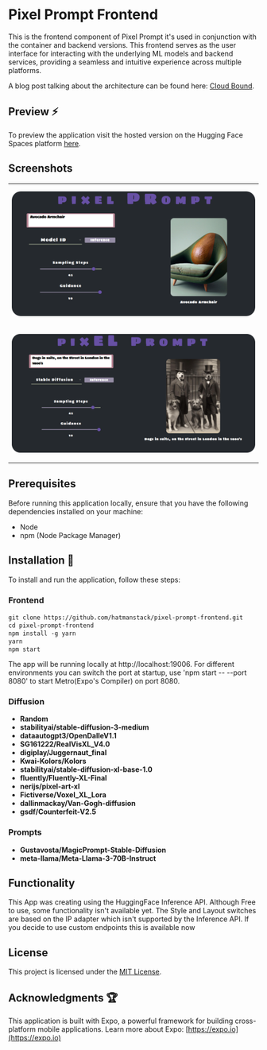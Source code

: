# Pixel Prompt Frontend

This is the frontend component of Pixel Prompt it's used in conjunction with the container and backend versions. This frontend serves as the user interface for interacting with the underlying ML models and backend services, providing a seamless and intuitive experience across multiple platforms.

A blog post talking about the architecture can be found here: [Cloud Bound](https://medium.com/@HatmanStack/cloud-bound-react-native-and-fastapi-ml-684a658f967a).  

## Preview :zap:

To preview the application visit the hosted version on the Hugging Face Spaces platform [here](https://hatman-pixel-prompt.hf.space).

## Screenshots

<table>
  <tr>
    <td><p align="center"><img src="https://github.com/HatmanStack/pixel-prompt-frontend/blob/main/pics/pixel-prompt-frontend.png" alt="Image 1"></p></td>
    </tr>
    <tr>
    <td><p align="center"><img src="https://github.com/HatmanStack/pixel-prompt-frontend/blob/main/pics/pixel-prompt-frontend-2.png" alt="Image 3"></p></td>
  </tr>
</table>

## Prerequisites

Before running this application locally, ensure that you have the following dependencies installed on your machine:

- Node
- npm (Node Package Manager)

## Installation :hammer:

To install and run the application, follow these steps:

### Frontend
   
   ```shell
   git clone https://github.com/hatmanstack/pixel-prompt-frontend.git
   cd pixel-prompt-frontend
   npm install -g yarn
   yarn
   npm start
   ```

The app will be running locally at http://localhost:19006. For different environments you can switch the port at startup, use 'npm start -- --port 8080' to start Metro(Expo's Compiler) on port 8080.

### Diffusion

- **Random**
- **stabilityai/stable-diffusion-3-medium**
- **dataautogpt3/OpenDalleV1.1**
- **SG161222/RealVisXL_V4.0**
- **digiplay/Juggernaut_final**
- **Kwai-Kolors/Kolors**
- **stabilityai/stable-diffusion-xl-base-1.0**
- **fluently/Fluently-XL-Final**
- **nerijs/pixel-art-xl**
- **Fictiverse/Voxel_XL_Lora**
- **dallinmackay/Van-Gogh-diffusion**
- **gsdf/Counterfeit-V2.5**

### Prompts

- **Gustavosta/MagicPrompt-Stable-Diffusion**
- **meta-llama/Meta-Llama-3-70B-Instruct**

## Functionality

This App was creating using the HuggingFace Inference API.  Although Free to use, some functionality isn't available yet.  The Style and Layout switches are based on the IP adapter which isn't supported by the Inference API. If you decide to use custom endpoints this is available now

## License

This project is licensed under the [MIT License](LICENSE).

## Acknowledgments :trophy:

This application is built with Expo, a powerful framework for building cross-platform mobile applications. Learn more about Expo: [https://expo.io](https://expo.io)

